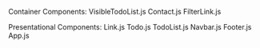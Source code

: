 Container Components:
VisibleTodoList.js
Contact.js
FilterLink.js

Presentational Components:
Link.js
Todo.js
TodoList.js
Navbar.js
Footer.js
App.js